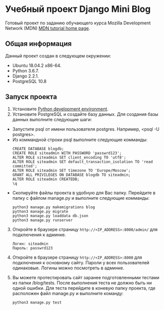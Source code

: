 # Учебный проект Django Mini Blog

Готовый проект по заданию обучающего курса Mozilla Development Network (MDN) [MDN tutorial home page](https://developer.mozilla.org/en-US/docs/Learn/Server-side/Django/django_assessment_blog).

## Общая информация

Данный проект создан в следующем окружении:

* Ubuntu 18.04.2 x86-64.
* Python 3.6.7.
* Django 2.2.1.
* PostgreSQL 10.8

## Запуск проекта

1. Установите [Python development environment](https://developer.mozilla.org/en-US/docs/Learn/Server-side/Django/development_environment).
2. Установите PostgreSQL и создайте базу данных. Для создания базы данных выполните следующие шаги:

* Запустите psql от имени пользователя postgres. Например, <psql -U postgres>.
* Из коммандной строки psql выполните следующие комманды:
    ```
    CREATE DATABASE blogdb;
    CREATE ROLE siteadmin WITH PASSWORD 'passwrd123';
    ALTER ROLE siteadmin SET client_encoding TO 'utf8';
    ALTER ROLE siteadmin SET default_transaction_isolation TO 'read committed';
    ALTER ROLE siteadmin SET timezone TO 'Europe/Moscow';
    GRANT ALL PRIVILEGES ON DATABASE blogdb TO siteadmin;
    ALTER ROLE siteadmin CREATEDB;
    \q
    ```
* Скопируйте файлы проекта в удобную для Вас папку. Перейдите в папку с файлом manage.py и выполните следующие комманды:
    ```
    python3 manage.py makemigrations blog
    python3 manage.py migrate
    python3 manage.py loaddata db.json
    python3 manage.py runserver
    ```
3. Откройте в браузере страницу `http://<IP_ADDRESS>:8000/admin/` для подключения к админке.
    ```
    Логин: siteadmin
    Пароль: passwrd123
    ```
4. Откройте в браузере страницу `http://<IP_ADDRESS>:8000` для подключения к основному сайту. Пароли у всех пользователей одинаковые. Логины можно посмотреть в админке.

5. Вы можете протестировать сайт заранее подготовленными тестами из папки <projectfolder>/blog/tests. После выполнения теста не должно быть ни одной ошибки. Для теста перейдите в коневую папку проекта, где расположен файл manage.py и выполните команду:
    ```
    python3 manage.py test
    ```
